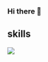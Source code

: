 ### Hi there 👋

## skills
<img src="https://img.shields.io/badge/C-Red&style=flat&logo=C&logoColor=red"/>

